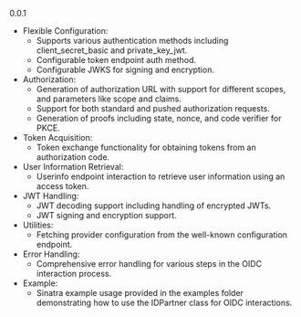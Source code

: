 0.0.1

- Flexible Configuration:
  - Supports various authentication methods including client_secret_basic and private_key_jwt.
  - Configurable token endpoint auth method.
  - Configurable JWKS for signing and encryption.
- Authorization:
  - Generation of authorization URL with support for different scopes, and parameters like scope and claims.
  - Support for both standard and pushed authorization requests.
  - Generation of proofs including state, nonce, and code verifier for PKCE.
- Token Acquisition:
  - Token exchange functionality for obtaining tokens from an authorization code.
- User Information Retrieval:
  - Userinfo endpoint interaction to retrieve user information using an access token.
- JWT Handling:
  - JWT decoding support including handling of encrypted JWTs.
  - JWT signing and encryption support.
- Utilities:
  - Fetching provider configuration from the well-known configuration endpoint.
- Error Handling:
  - Comprehensive error handling for various steps in the OIDC interaction process.
- Example:
  - Sinatra example usage provided in the examples folder demonstrating how to use the IDPartner class for OIDC interactions.
